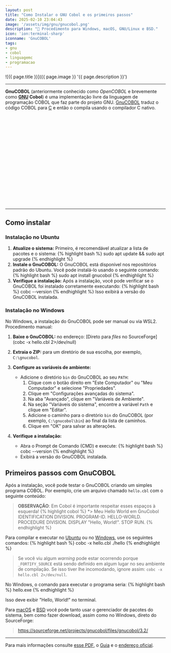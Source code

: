 ```yaml
---
layout: post
title: "Como Instalar o GNU Cobol e os primeiros passos"
date: 2025-02-10 23:04:43
image: '/assets/img/gnu/gnucobol.png'
description: "🚀 Procedimento para Windows, macOS, GNU/Linux e BSD."
icon: 'ion:terminal-sharp'
iconname: 'GnuCOBOL'
tags:
- gnu
- cobol
- linguagemc
- programacao
---
```


![{{ page.title }}]({{ page.image }} '{{ page.description }}')


---

**GnuCOBOL** (anteriormente conhecido como *OpenCOBOL* e brevemente como **[GNU](https://terminalroot.com.br/tags#gnu) Cobol**) é uma implementação livre da linguagem de programação COBOL que faz parte do projeto GNU. [GnuCOBOL](https://en.wikipedia.org/wiki/GnuCOBOL) traduz o código COBOL para [C](https://terminalroot.com.br/tags#linguagemc) e então o compila usando o compilador C nativo.


<!-- SQUARE - GAMES ROOT -->
<script async src="//pagead2.googlesyndication.com/pagead/js/adsbygoogle.js"></script>
<ins class="adsbygoogle"
style="display:inline-block;width:336px;height:280px"
data-ad-client="ca-pub-2838251107855362"
data-ad-slot="5351066970"></ins>
<script>
(adsbygoogle = window.adsbygoogle || []).push({});
</script>

---

## Como instalar
### Instalação no Ubuntu
1. **Atualize o sistema:**
Primeiro, é recomendável atualizar a lista de pacotes e o sistema:
{% highlight bash %}
sudo apt update && sudo apt upgrade
{% endhighlight %}
2. **Instale o GnuCOBOL:**
O GnuCOBOL está disponível nos repositórios padrão do Ubuntu. Você pode instalá-lo usando o seguinte comando:
{% highlight bash %}
sudo apt install gnucobol
{% endhighlight %}
3. **Verifique a instalação:**
Após a instalação, você pode verificar se o GnuCOBOL foi instalado corretamente executando:
{% highlight bash %}
cobc --version
{% endhighlight %}
Isso exibirá a versão do GnuCOBOL instalada.

### Instalação no Windows
No Windows, a instalação do GnuCOBOL pode ser manual ou via WSL2. Procedimento manual:

1. **Baixe o GnuCOBOL:** no endereço: [Direto para *files* no SourceForge](cobc -x hello.cbl 2>/dev/null)

2. **Extraia o ZIP:** para um diretório de sua escolha, por exemplo, `C:\gnucobol`.

3. **Configure as variáveis de ambiente:**
   - Adicione o diretório `bin` do GnuCOBOL ao seu `PATH`:
     1. Clique com o botão direito em "Este Computador" ou "Meu Computador" e selecione "Propriedades".
     2. Clique em "Configurações avançadas do sistema".
     3. Na aba "Avançado", clique em "Variáveis de Ambiente".
     4. Na seção "Variáveis do sistema", encontre a variável `Path` e clique em "Editar".
     5. Adicione o caminho para o diretório `bin` do GnuCOBOL (por exemplo, `C:\gnucobol\bin`) ao final da lista de caminhos.
     6. Clique em "OK" para salvar as alterações.

4. **Verifique a instalação:**
   - Abra o Prompt de Comando (CMD) e execute:
{% highlight bash %}
cobc --version
{% endhighlight %}
   - Exibirá a versão do GnuCOBOL instalada.

## Primeiros passos com GnuCOBOL
Após a instalação, você pode testar o GnuCOBOL criando um simples programa COBOL. Por exemplo, crie um arquivo chamado `hello.cbl` com o seguinte conteúdo:
> **OBSERVAÇÃO**: Em Cobol é importante respeitar esses espaços à esquerda!
{% highlight cobol %}
      *> Meu Hello World em GnuCobol
       IDENTIFICATION DIVISION.
       PROGRAM-ID. HELLO-WORLD.
       PROCEDURE DIVISION.
           DISPLAY "Hello, World!".
           STOP RUN.
{% endhighlight %}

Para compilar e executar no [Ubuntu](https://terminalroot.com.br/tags#ubuntu) ou no [Windows](https://terminalroot.com.br/tags#windows), use os seguintes comandos:
{% highlight bash %}
cobc -x hello.cbl
./hello
{% endhighlight %}
> Se você viu algum *warning* pode estar ocorrendo porque `_FORTIFY_SOURCE` está sendo definido em algum lugar no seu ambiente de compilação. Se isso tiver lhe incomodando, ignore assim: `cobc -x hello.cbl 2>/dev/null`.

No Windows, o comando para executar o programa seria:
{% highlight bash %}
hello.exe
{% endhighlight %}

Isso deve exibir "Hello, World!" no terminal.

Para [macOS](https://terminalroot.com.br/tags#macos) e [BSD](https://terminalroot.com.br/tags#bsd) você pode tanto usar o gerenciador de pacotes do sistema, bem como fazer download, assim como no Windows, direto do SourceForge: 
> <https://sourceforge.net/projects/gnucobol/files/gnucobol/3.2/>

---

Para mais informações consulte [esse PDF](https://sourceforge.net/p/gnucobol/code/HEAD/tree/external-doc/guide/PDFs/gnucobpg-letter.pdf?format=raw), o [Guia](https://gnucobol.sourceforge.io/guides.html) e o [endereço oficial](https://gnucobol.sourceforge.io/).


